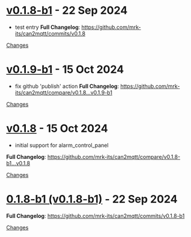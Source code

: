 <a name="v0.1.8-b1"></a>
# [v0.1.8-b1](https://github.com/mrk-its/can2mqtt/releases/tag/v0.1.8-b1) - 22 Sep 2024

* test entry
**Full Changelog**: https://github.com/mrk-its/can2mqtt/commits/v0.1.8

[Changes][v0.1.8-b1]


<a name="v0.1.9-b1"></a>
# [v0.1.9-b1](https://github.com/mrk-its/can2mqtt/releases/tag/v0.1.9-b1) - 15 Oct 2024

* fix github 'publish' action
**Full Changelog**: https://github.com/mrk-its/can2mqtt/compare/v0.1.8...v0.1.9-b1

[Changes][v0.1.9-b1]


<a name="v0.1.8"></a>
# [v0.1.8](https://github.com/mrk-its/can2mqtt/releases/tag/v0.1.8) - 15 Oct 2024

* initial support for alarm_control_panel

**Full Changelog**: https://github.com/mrk-its/can2mqtt/compare/v0.1.8-b1...v0.1.8

[Changes][v0.1.8]


<a name="v0.1.8-b1"></a>
# [0.1.8-b1 (v0.1.8-b1)](https://github.com/mrk-its/can2mqtt/releases/tag/v0.1.8-b1) - 22 Sep 2024

**Full Changelog**: https://github.com/mrk-its/can2mqtt/commits/v0.1.8-b1

[Changes][v0.1.8-b1]


[v0.1.8-b1]: https://github.com/mrk-its/can2mqtt/compare/v0.1.9-b1...v0.1.8-b1
[v0.1.9-b1]: https://github.com/mrk-its/can2mqtt/compare/v0.1.8...v0.1.9-b1
[v0.1.8]: https://github.com/mrk-its/can2mqtt/compare/v0.1.8-b1...v0.1.8
[v0.1.8-b1]: https://github.com/mrk-its/can2mqtt/tree/v0.1.8-b1

<!-- Generated by https://github.com/rhysd/changelog-from-release v3.7.2 -->
